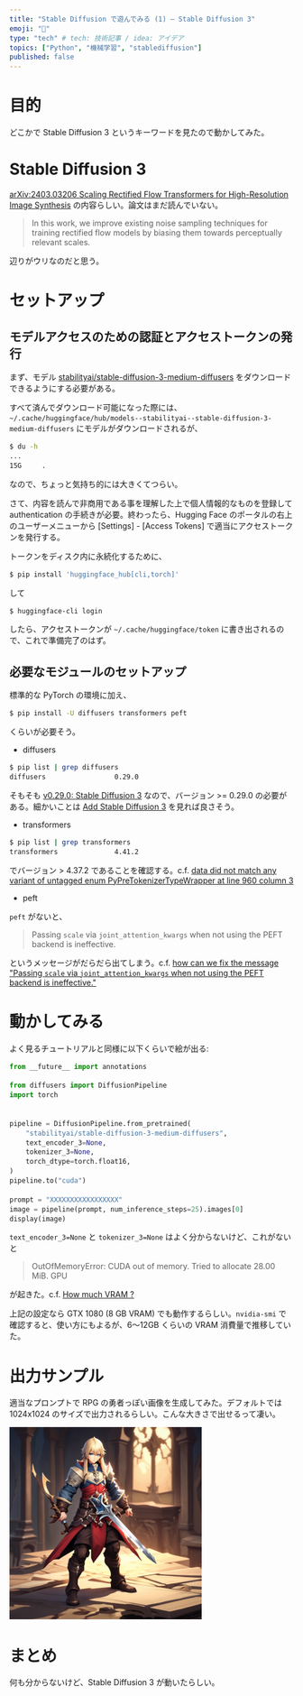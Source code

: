 ```yaml
---
title: "Stable Diffusion で遊んでみる (1) — Stable Diffusion 3"
emoji: "🎨"
type: "tech" # tech: 技術記事 / idea: アイデア
topics: ["Python", "機械学習", "stablediffusion"]
published: false
---
```


# 目的

どこかで Stable Diffusion 3 というキーワードを見たので動かしてみた。

# Stable Diffusion 3

[arXiv:2403.03206 Scaling Rectified Flow Transformers for High-Resolution Image Synthesis](https://arxiv.org/abs/2403.03206) の内容らしい。論文はまだ読んでいない。

> In this work, we improve existing noise sampling techniques for training rectified flow models by biasing them towards perceptually relevant scales.

辺りがウリなのだと思う。

# セットアップ

## モデルアクセスのための認証とアクセストークンの発行

まず、モデル [stabilityai/stable-diffusion-3-medium-diffusers](https://huggingface.co/stabilityai/stable-diffusion-3-medium-diffusers) をダウンロードできるようにする必要がある。

すべて済んでダウンロード可能になった際には、`~/.cache/huggingface/hub/models--stabilityai--stable-diffusion-3-medium-diffusers` にモデルがダウンロードされるが、

```sh
$ du -h
...
15G     .
```

なので、ちょっと気持ち的には大きくてつらい。

さて、内容を読んで非商用である事を理解した上で個人情報的なものを登録して authentication の手続きが必要。終わったら、Hugging Face のポータルの右上のユーザーメニューから [Settings] - [Access Tokens] で適当にアクセストークンを発行する。

トークンをディスク内に永続化するために、

```sh
$ pip install 'huggingface_hub[cli,torch]'
```

して

```sh
$ huggingface-cli login
```

したら、アクセストークンが `~/.cache/huggingface/token` に書き出されるので、これで準備完了のはず。

## 必要なモジュールのセットアップ

標準的な PyTorch の環境に加え、

```sh
$ pip install -U diffusers transformers peft
```

くらいが必要そう。

- diffusers

```sh
$ pip list | grep diffusers
diffusers                 0.29.0
```

そもそも [v0.29.0: Stable Diffusion 3](https://github.com/huggingface/diffusers/releases/tag/v0.29.0) なので、バージョン >= 0.29.0 の必要がある。細かいことは [Add Stable Diffusion 3](https://github.com/huggingface/diffusers/pull/8483) を見れば良さそう。

- transformers

```sh
$ pip list | grep transformers
transformers              4.41.2
```

でバージョン > 4.37.2 であることを確認する。c.f. [data did not match any variant of untagged enum PyPreTokenizerTypeWrapper at line 960 column 3](https://huggingface.co/stabilityai/stable-diffusion-3-medium-diffusers/discussions/18)

- peft

`peft` がないと、

> Passing `scale` via `joint_attention_kwargs` when not using the PEFT backend is ineffective.

というメッセージがだらだら出てしまう。c.f. [how can we fix the message "Passing `scale` via `joint_attention_kwargs` when not using the PEFT backend is ineffective."](https://huggingface.co/stabilityai/stable-diffusion-3-medium-diffusers/discussions/13)

# 動かしてみる

よく見るチュートリアルと同様に以下くらいで絵が出る:

```python
from __future__ import annotations

from diffusers import DiffusionPipeline
import torch


pipeline = DiffusionPipeline.from_pretrained(
    "stabilityai/stable-diffusion-3-medium-diffusers",
    text_encoder_3=None,
    tokenizer_3=None,
    torch_dtype=torch.float16,
)
pipeline.to("cuda")

prompt = "XXXXXXXXXXXXXXXXX"
image = pipeline(prompt, num_inference_steps=25).images[0]
display(image)
```

`text_encoder_3=None` と `tokenizer_3=None` はよく分からないけど、これがないと

> OutOfMemoryError: CUDA out of memory. Tried to allocate 28.00 MiB. GPU

が起きた。c.f. [How much VRAM ?](https://huggingface.co/stabilityai/stable-diffusion-3-medium-diffusers/discussions/14)

上記の設定なら GTX 1080 (8 GB VRAM) でも動作するらしい。`nvidia-smi` で確認すると、使い方にもよるが、6～12GB くらいの VRAM 消費量で推移していた。

# 出力サンプル

適当なプロンプトで RPG の勇者っぽい画像を生成してみた。デフォルトでは 1024x1024 のサイズで出力されるらしい。こんな大きさで出せるって凄い。

![](/images/dwd-stable-diffusion01/001.png)

# まとめ

何も分からないけど、Stable Diffusion 3 が動いたらしい。
